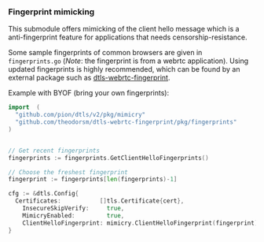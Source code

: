 ### Fingerprint mimicking

This submodule offers mimicking of the client hello message which is a anti-fingerprint feature for applications that needs censorship-resistance.

Some sample fingerprints of common browsers are given in `fingerprints.go` (*Note*: the fingerprint is from a webrtc application). Using updated fingerprints is highly recommended, which can be found by an external package such as [dtls-webrtc-fingerprint](https://github.com/theodorsm/dtls-webrtc-fingerprint).

Example with BYOF (bring your own fingerprints):

```go
import  (
  "github.com/pion/dtls/v2/pkg/mimicry"
  "github.com/theodorsm/dtls-webrtc-fingerprint/pkg/fingerprints"
)


// Get recent fingerprints
fingerprints := fingerprints.GetClientHelloFingerprints()

// Choose the freshest fingerprint
fingerprint := fingerprints[len(fingerprints)-1]

cfg := &dtls.Config{
  Certificates:           []tls.Certificate{cert},
	InsecureSkipVerify:     true,
	MimicryEnabled:         true,
	ClientHelloFingerprint: mimicry.ClientHelloFingerprint(fingerprint),
}
```
